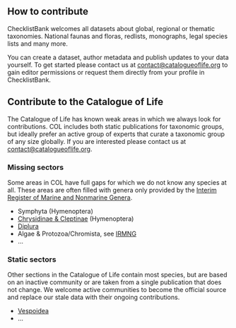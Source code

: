 ## How to contribute

ChecklistBank welcomes all datasets about global, regional or thematic taxonomies.
National faunas and floras, redlists, monographs, legal species lists and many more.

You can create a dataset, author metadata and publish updates to your data yourself.
To get started please contact us at contact@catalogueoflife.org to gain editor permissions
or request them directly from your profile in ChecklistBank.

## Contribute to the Catalogue of Life

The Catalogue of Life has known weak areas in which we always look for contributions.
COL includes both static publications for taxonomic groups, but ideally prefer an active group of experts
that curate a taxonomic group of any size globally. If you are interested please contact us at contact@catalogueoflife.org.

### Missing sectors

Some areas in COL have full gaps for which we do not know any species at all.
These areas are often filled with genera only provided by the [Interim Register of Marine and Nonmarine Genera](https://www.catalogueoflife.org/data/dataset/2007).

- Symphyta (Hymenoptera)
- [Chrysidinae & Cleptinae](https://www.catalogueoflife.org/data/browse?taxonKey=87J) (Hymenoptera)
- [Diplura](https://www.catalogueoflife.org/data/taxon/6222Y)
- Algae & Protozoa/Chromista, see [IRMNG](https://www.catalogueoflife.org/data/dataset/2007)
- ...

### Static sectors

Other sections in the Catalogue of Life contain most species, but are based on an inactive community or are taken from a single publication that does not change. We welcome active communities to become the official source and replace our stale data with their ongoing contributions.

- [Vespoidea](https://www.catalogueoflife.org/data/taxon/VP)
- ...
